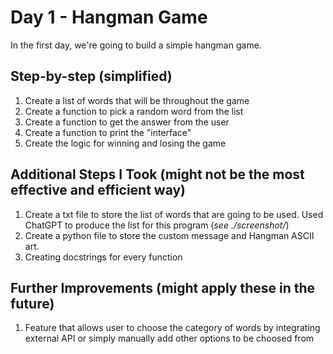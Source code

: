 # Day 1 - Hangman Game

In the first day, we're going to build a simple hangman game.

## Step-by-step (simplified)

1. Create a list of words that will be throughout the game
2. Create a function to pick a random word from the list
3. Create a function to get the answer from the user
4. Create a function to print the "interface"
5. Create the logic for winning and losing the game

## Additional Steps I Took (might not be the most effective and efficient way)

1. Create a txt file to store the list of words that are going to be used. Used ChatGPT to produce the list for this program (*see ./screenshot/*)
2. Create a python file to store the custom message and Hangman ASCII art. 
3. Creating docstrings for every function

## Further Improvements (might apply these in the future)

1. Feature that allows user to choose the category of words by integrating external API or simply manually add other options to be choosed from
